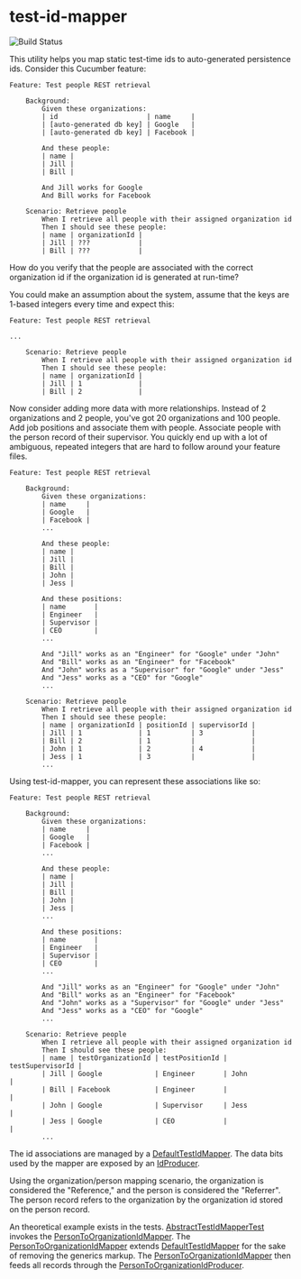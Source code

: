 # test-id-mapper

![Build Status](https://travis-ci.org/podnov/test-id-mapper.svg?branch=master)

This utility helps you map static test-time ids to auto-generated persistence ids. Consider this Cucumber feature:

```
Feature: Test people REST retrieval

    Background:
        Given these organizations:
        | id                      | name     |
        | [auto-generated db key] | Google   |
        | [auto-generated db key] | Facebook |

        And these people:
        | name |
        | Jill |
        | Bill |

        And Jill works for Google
        And Bill works for Facebook

    Scenario: Retrieve people
        When I retrieve all people with their assigned organization id
        Then I should see these people:
        | name | organizationId |
        | Jill | ???            |
        | Bill | ???            |
```

How do you verify that the people are associated with the correct organization id if the organization id is generated at run-time? 

You could make an assumption about the system, assume that the keys are 1-based integers every time and expect this:

```
Feature: Test people REST retrieval

...

    Scenario: Retrieve people
        When I retrieve all people with their assigned organization id
        Then I should see these people:
        | name | organizationId |
        | Jill | 1              |
        | Bill | 2              |
```

Now consider adding more data with more relationships. Instead of 2 organizations and 2 people, you've got 20 organizations and 100 people. Add job positions and associate them with people. Associate people with the person record of their supervisor. You quickly end up with a lot of ambiguous, repeated integers that are hard to follow around your feature files.

```
Feature: Test people REST retrieval

    Background:
        Given these organizations:
        | name     |
        | Google   |
        | Facebook |
        ...

        And these people:
        | name |
        | Jill |
        | Bill |
        | John |
        | Jess |

        And these positions:
        | name       |
        | Engineer   |
        | Supervisor |
        | CEO        |
        ...

        And "Jill" works as an "Engineer" for "Google" under "John"
        And "Bill" works as an "Engineer" for "Facebook"
        And "John" works as a "Supervisor" for "Google" under "Jess"
        And "Jess" works as a "CEO" for "Google"
        ...

    Scenario: Retrieve people
        When I retrieve all people with their assigned organization id
        Then I should see these people:
        | name | organizationId | positionId | supervisorId |
        | Jill | 1              | 1          | 3            |
        | Bill | 2              | 1          |              |
        | John | 1              | 2          | 4            |
        | Jess | 1              | 3          |              |
        ...
```

Using test-id-mapper, you can represent these associations like so:

```
Feature: Test people REST retrieval

    Background:
        Given these organizations:
        | name     |
        | Google   |
        | Facebook |
        ...

        And these people:
        | name |
        | Jill |
        | Bill |
        | John |
        | Jess |
        ...

        And these positions:
        | name       |
        | Engineer   |
        | Supervisor |
        | CEO        |
        ...

        And "Jill" works as an "Engineer" for "Google" under "John"
        And "Bill" works as an "Engineer" for "Facebook"
        And "John" works as a "Supervisor" for "Google" under "Jess"
        And "Jess" works as a "CEO" for "Google"
        ...

    Scenario: Retrieve people
        When I retrieve all people with their assigned organization id
        Then I should see these people:
        | name | testOrganizationId | testPositionId | testSupervisorId |
        | Jill | Google             | Engineer       | John             |
        | Bill | Facebook           | Engineer       |                  |
        | John | Google             | Supervisor     | Jess             |
        | Jess | Google             | CEO            |                  |
        ...
```

The id associations are managed by a [DefaultTestIdMapper](src/main/java/com/evanzeimet/testidmapper/DefaultTestIdMapper.java). The data bits used by the mapper are exposed by an [IdProducer](src/main/java/com/evanzeimet/testidmapper/IdProducer.java).

Using the organization/person mapping scenario, the organization is considered the "Reference," and the person is considered the "Referrer". The person record refers to the organization by the organization id stored on the person record.

An theoretical example exists in the tests. [AbstractTestIdMapperTest](src/test/java/com/evanzeimet/testidmapper/AbstractTestIdMapperTest.java) invokes the [PersonToOrganizationIdMapper](src/test/java/com/evanzeimet/testidmapper/PersonToOrganizationIdMapper.java). The [PersonToOrganizationIdMapper](src/test/java/com/evanzeimet/testidmapper/PersonToOrganizationIdMapper.java) extends [DefaultTestIdMapper](src/main/java/com/evanzeimet/testidmapper/DefaultTestIdMapper.java) for the sake of removing the generics markup. The [PersonToOrganizationIdMapper](src/test/java/com/evanzeimet/testidmapper/PersonToOrganizationIdMapper.java) then feeds all records through the [PersonToOrganizationIdProducer](src/test/java/com/evanzeimet/testidmapper/PersonToOrganizationIdProducer.java).

